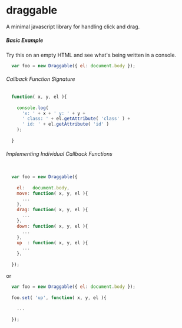 # draggable
A minimal javascript library for handling click and drag.

##### Basic Example

Try this on an empty HTML and see what's being written in a console.

```javascript
  var foo = new Draggable({ el: document.body });
```

###### Callback Function Signature

```javascript
  function( x, y, el ){
  
    console.log( 
      'x: ' + x + ' y: ' + y + 
      ' class: ' + el.getAttribute( 'class' ) + 
      ' id: ' + el.getAttribute( 'id' ) 
    );
    
  }
```

###### Implementing Individual Callback Functions
```javascript

  var foo = new Draggable({
    
    el:   document.body,
    move: function( x, y, el ){
      ...
    },
    drag: function( x, y, el ){
      ...
    },
    down: function( x, y, el ){
      ...
    },
    up  : function( x, y, el ){
      ...
    },
  
  });

```

or

```javascript
  var foo = new Draggable({ el: document.body });
  
  foo.set( 'up', function( x, y, el ){
  
    ...
    
  });
  
```

